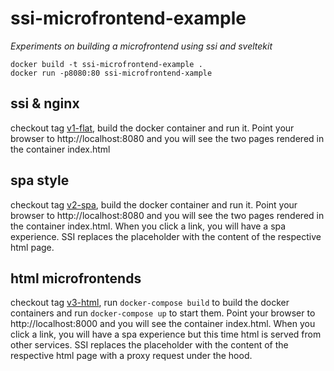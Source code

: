 ssi-microfrontend-example
=====================

_Experiments on building a microfrontend using ssi and sveltekit_

```shell 
docker build -t ssi-microfrontend-example .
docker run -p8080:80 ssi-microfrontend-xample
```


ssi & nginx
-----------

checkout tag [v1-flat](https://github.com/co0p/ssi-microfrontend-example/releases/tag/v1-flat), build the docker container and run it. 
Point your browser to http://localhost:8080 and you will see the two pages rendered in the container index.html 

spa style
---------
checkout tag [v2-spa](https://github.com/co0p/ssi-microfrontend-example/releases/tag/v2-spa), build the docker container and run it. 
Point your browser to http://localhost:8080 and you will see the two pages rendered in the container index.html. When
you click a link, you will have a spa experience. SSI replaces the placeholder with the content of the respective html page.

html microfrontends
--------------------
checkout tag [v3-html](https://github.com/co0p/ssi-microfrontend-example/releases/tag/v3-html), run `docker-compose build` 
to build the docker containers and run `docker-compose up` to start them. 
Point your browser to http://localhost:8000 and you will see the container index.html. When
you click a link, you will have a spa experience but this time html is served from other services. 
SSI replaces the placeholder with the content of the respective html page with a proxy request under the hood.

